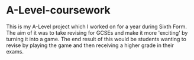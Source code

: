 # A-Level-coursework
This is my A-Level project which I worked on for a year during Sixth Form. The aim of it was to take revising for GCSEs and make it more 'exciting' by turning it into a game. The end result of this would be students wanting to revise by playing the game and then receiving a higher grade in their exams.